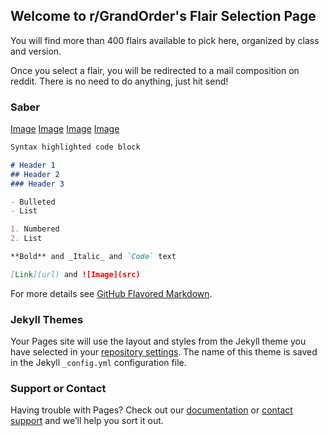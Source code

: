 ## Welcome to r/GrandOrder's Flair Selection Page

You will find more than 400 flairs available to pick here, organized by class and version. 

Once you select a flair, you will be redirected to a mail composition on reddit. There is no need to do anything, just hit send!

### Saber

[Image](https://cdn.discordapp.com/attachments/360571568650190848/495305444802297857/Artoria.png) [Image](https://cdn.discordapp.com/attachments/360571568650190848/495305440809451541/Altera.png) [Image](https://cdn.discordapp.com/attachments/360571568650190848/495305442218606604/Arthur1.png) [Image](https://cdn.discordapp.com/attachments/360571568650190848/495305443535749130/Arthur2.png)

```markdown
Syntax highlighted code block

# Header 1
## Header 2
### Header 3

- Bulleted
- List

1. Numbered
2. List

**Bold** and _Italic_ and `Code` text

[Link](url) and ![Image](src)
```

For more details see [GitHub Flavored Markdown](https://guides.github.com/features/mastering-markdown/).

### Jekyll Themes

Your Pages site will use the layout and styles from the Jekyll theme you have selected in your [repository settings](https://github.com/Lib786/Flair-Selection/settings). The name of this theme is saved in the Jekyll `_config.yml` configuration file.

### Support or Contact

Having trouble with Pages? Check out our [documentation](https://help.github.com/categories/github-pages-basics/) or [contact support](https://github.com/contact) and we’ll help you sort it out.

